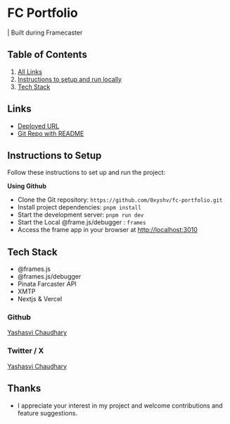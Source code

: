 # FC Portfolio

| Built during Framecaster

## Table of Contents

1. [All Links](#links)
2. [Instructions to setup and run locally ](#instructions-to-setup)
3. [Tech Stack](#tech-stack)

## Links

- [Deployed URL](https://fc-portfolio.vercel.app/)
- [Git Repo with README](https://github.com/0xyshv/fc-portfolio/blob/main/README.md)

## Instructions to Setup

Follow these instructions to set up and run the project:

**Using Github**

- Clone the Git repository: `https://github.com/0xyshv/fc-portfolio.git`
- Install project dependencies: `pnpm install`
- Start the development server: `pnpm run dev`
- Start the Local @frame.js/debugger : `frames`
- Access the frame app in your browser at [http://localhost:3010](http://localhost:3010)

## Tech Stack

- @frames.js
- @frames.js/debugger
- Pinata Farcaster API
- XMTP
- Nextjs & Vercel

### Github

[Yashasvi Chaudhary](https://github.com/0xyshv)

### Twitter / X

[Yashasvi Chaudhary](https://twitter.com/0xyshv)

## Thanks

- I appreciate your interest in my project and welcome contributions and feature suggestions.
